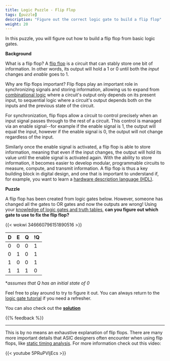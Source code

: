```yaml
---
title: Logic Puzzle - Flip Flop
tags: [puzzle]
description: "Figure out the correct logic gate to build a flip flop"
weight: 20
---
```


In this puzzle, you will figure out how to build a flip flop from basic logic gates.

**Background**

What is a flip flop? A [flip flop](https://en.wikipedia.org/wiki/Flip-flop_(electronics)) is a circuit that can stably store one bit of information. In other words, its output will hold a 1 or 0 until both the *input* changes and *enable* goes to 1. 

Why are flip flops important? Flip flops play an important role in synchronizing signals and storing information, allowing us to expand from [combinational logic](/digital_design/logic_gates) where a circuit's output only depends on its present input, to sequential logic where a circuit's output depends both on the inputs and the previous state of the circuit.

For synchronization, flip flops allow a circuit to control precisely when an input signal passes through to the rest of a circuit. This control is managed via an enable signal--for example if the enable signal is 1, the output will equal the input, however if the enable signal is 0, the output will not change regardless of the input.

Similarly once the enable signal is activated, a flip flop is able to store information, meaning that even if the input changes, the output will hold its value until the enable signal is activated again. With the ability to store information, it becomes easier to develop modular, programmable circuits to measure, compute, and transmit information. A flip flop is thus a key building block in digital design, and one that is important to understand if, for example, you want to learn a [hardware description language  (HDL)](https://www.zerotoasiccourse.com/terminology/hdl/). 

**Puzzle**

A flip flop has been created from logic gates below. However, someone has changed all the gates to OR gates and now the outputs are wrong! Using your [knowledge of logic gates and truth tables](/digital_design/logic_gates), **can you figure out which gate to use to fix the flip flop?**

{{< wokwi 346660796151890516 >}}
<br>

| D       | E       | Q      | !Q     |
|---------|---------|--------|--------|
| 0       | 0       | 0      | 1      |
| 0       | 1       | 0      | 1      |
| 1       | 0       | 0      | 1      |
| 1       | 1       | 1      | 0      |

**assumes that Q has an initial state of 0*

Feel free to play around to try to figure it out. You can always return to the [logic gate tutorial](/digital_design/logic_gates) if you need a refresher. 

You can also check out the [**solution**](https://wokwi.com/projects/346662209986757203)

{{% feedback %}}

---

This is by no means an exhaustive explanation of flip flops. There are many more important details that ASIC designers often encounter when using flip flops, like [static timing analysis](https://www.zerotoasiccourse.com/terminology/sta/). For more information check out this video: 

{{< youtube 5PRuPVIjEcs >}}

